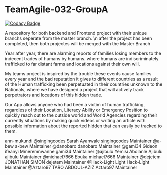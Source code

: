# TeamAgile-032-GroupA

[![Codacy Badge](https://api.codacy.com/project/badge/Grade/7308829a75b4427780bbbefe308ab400)](https://app.codacy.com/gh/BuildForSDGCohort2/TeamAgile-032-GroupA?utm_source=github.com&utm_medium=referral&utm_content=BuildForSDGCohort2/TeamAgile-032-GroupA&utm_campaign=Badge_Grade_Settings)

A repository for both backend and Frontend project with their unique branchs seperate from the master branch. \n after the project has been completed, then both projectes will be merged with the Master Branch

Year after year, there are alarming reports of families losing members to the indecent trades of humans by humans. where humans are indiscriminately trafficked to far distant farms and locations against their own will. 

My teams project is inspired by the trouble these events cause families every year and the bad reputation it gives to different countries as a result of the Human trafficking been perpetuated in their countries unknown to the Nationals, where we have designed a project that will actively track perpetrators and locations of this hidden trade.

Our App allows anyone who had been a victim of human trafficking, regardless of their Location, Literacy Ability or Emergency Position to quickly reach out to the outside world and World Agencies regarding their currently situations by making quick videos or writing an article with possible information about the reported hidden that can easily be tracked to them.


 ann-mukundi
@singingcodes
Sarah Ayanwale singingcodes Maintainer
@a-bew
a-bew Maintainer
@danobaro
danobaro Maintainer
@gami34
Gideon ifeanyi Mmeremnwanne gami34 Maintainer
@ajibulu
Yemisi Abolanle Ajibulu ajibulu Maintainer
@michael7666
Ebuka michael7666 Maintainer
@dejetem
JONATHAN SIMON dejetem Maintainer
@Hack-Light
Light Hack-Light Maintainer
@Aztaro97
TARO ABDOUL-AZIZ Aztaro97 Maintainer
